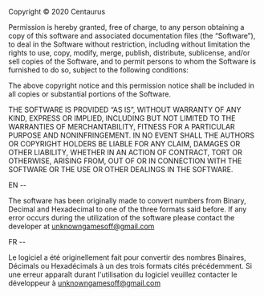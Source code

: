 Copyright © 2020 Centaurus

Permission is hereby granted, free of charge, to any person obtaining a copy of this software and associated documentation files (the “Software”), to deal in the Software without restriction, including without limitation the rights to use, copy, modify, merge, publish, distribute, sublicense, and/or sell copies of the Software, and to permit persons to whom the Software is furnished to do so, subject to the following conditions:

The above copyright notice and this permission notice shall be included in all copies or substantial portions of the Software.

THE SOFTWARE IS PROVIDED “AS IS”, WITHOUT WARRANTY OF ANY KIND, EXPRESS OR IMPLIED, INCLUDING BUT NOT LIMITED TO THE WARRANTIES OF MERCHANTABILITY, FITNESS FOR A PARTICULAR PURPOSE AND NONINFRINGEMENT. IN NO EVENT SHALL THE AUTHORS OR COPYRIGHT HOLDERS BE LIABLE FOR ANY CLAIM, DAMAGES OR OTHER LIABILITY, WHETHER IN AN ACTION OF CONTRACT, TORT OR OTHERWISE, ARISING FROM, OUT OF OR IN CONNECTION WITH THE SOFTWARE OR THE USE OR OTHER DEALINGS IN THE SOFTWARE.




EN --

  The software has been originally made to convert numbers from Binary,
  Decimal and Hexadecimal to one of the three formats said before.
  If any error occurs during the utilization of the software please
  contact the developer at  unknowngamesoff@gmail.com

FR --

  Le logiciel a été originellement fait pour convertir des nombres Binaires,
  Décimals ou Hexadécimals à un des trois formats cités précédemment.
  Si une erreur apparaît durant l'utilisation du logiciel veuillez contacter
  le développeur à unknowngamesoff@gmail.com
